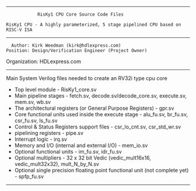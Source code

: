 ****************************************************************************************

				RisKy1 CPU Core Source Code Files

    RisKy1 CPU - A highly parameterized, 5 stage pipelined CPU based on RISC-V ISA
----------------------------------------------------------------------------------------

      Author: Kirk Weedman (kirk@hdlexpress.com)
    Position: Design/Verification Engineer (Project Owner)
Organization: HDLexpress.com

----------------------------------------------------------------------------------------

Main System Verilog files needed to create an RV32i type cpu core
- Top level module - RisKy1_core.sv
- Main pipeline stages - fetch.sv, decode.sv/decode_core.sv, execute.sv, mem.sv, wb.sv
- The architectural registers (or General Purpose Registers) - gpr.sv
- Core functional units used inside the execute stage - alu_fu.sv, br_fu.sv, csr_fu.sv, ls_fu.sv
- Control & Status Registers support files - csr_lo_cnt.sv, csr_std_wr.sv
- pipelining registers - pipe.sv
- Interrupt logic - irq.sv
- Memory and I/O (internal and external I/O) - mem_io.sv
- Optional functional units - im_fu.sv, idr_fu.sv
- Optional multipliers - 32 x 32 bit Vedic (vedic_mult16x16, vedic_mult32x32), mult_N_by_N.sv
- Optional single precision floating point functional unit (not complete yet) - spfp_fu.sv
 
****************************************************************************************

